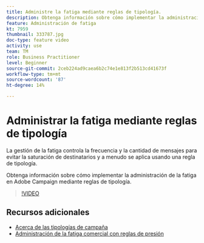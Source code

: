 ```yaml
---
title: Administre la fatiga mediante reglas de tipología.
description: Obtenga información sobre cómo implementar la administración de la fatiga mediante la aplicación de reglas de tipología.
feature: Administración de fatiga
kt: 7959
thumbnail: 333787.jpg
doc-type: feature video
activity: use
team: TM
role: Business Practitioner
level: Beginner
source-git-commit: 2ceb224ad9caea6b2c74e1e813f2b513cd41673f
workflow-type: tm+mt
source-wordcount: '87'
ht-degree: 14%

---
```



# Administrar la fatiga mediante reglas de tipología

La gestión de la fatiga controla la frecuencia y la cantidad de mensajes para evitar la saturación de destinatarios y a menudo se aplica usando una regla de tipología.

Obtenga información sobre cómo implementar la administración de la fatiga en Adobe Campaign mediante reglas de tipología.

>[!VIDEO](https://video.tv.adobe.com/v/333787?quality=12)

## Recursos adicionales

* [Acerca de las tipologías de campaña](https://experienceleague.adobe.com/docs/campaign-classic/using/orchestrating-campaigns/campaign-optimization/about-campaign-typologies.html?lang=en)
* [Administración de la fatiga comercial con reglas de presión](https://experienceleague.adobe.com/docs/campaign-classic/using/orchestrating-campaigns/campaign-optimization/pressure-rules.html?lang=en)
